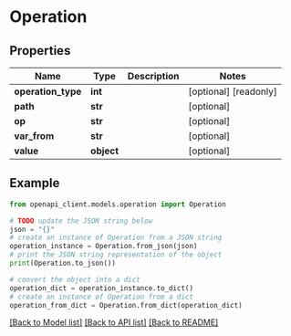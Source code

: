# Operation


## Properties

Name | Type | Description | Notes
------------ | ------------- | ------------- | -------------
**operation_type** | **int** |  | [optional] [readonly] 
**path** | **str** |  | [optional] 
**op** | **str** |  | [optional] 
**var_from** | **str** |  | [optional] 
**value** | **object** |  | [optional] 

## Example

```python
from openapi_client.models.operation import Operation

# TODO update the JSON string below
json = "{}"
# create an instance of Operation from a JSON string
operation_instance = Operation.from_json(json)
# print the JSON string representation of the object
print(Operation.to_json())

# convert the object into a dict
operation_dict = operation_instance.to_dict()
# create an instance of Operation from a dict
operation_from_dict = Operation.from_dict(operation_dict)
```
[[Back to Model list]](../README.md#documentation-for-models) [[Back to API list]](../README.md#documentation-for-api-endpoints) [[Back to README]](../README.md)


